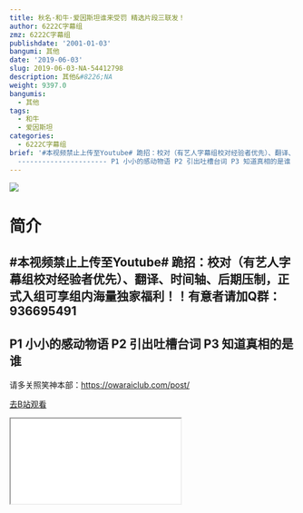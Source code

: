 ```yaml
---
title: 秋名·和牛·爱因斯坦谁来受罚 精选片段三联发！
author: 6222C字幕组
zmz: 6222C字幕组
publishdate: '2001-01-03'
bangumi: 其他
date: '2019-06-03'
slug: 2019-06-03-NA-54412798
description: 其他&#8226;NA
weight: 9397.0
bangumis:
  - 其他
tags:
  - 和牛
  - 爱因斯坦
categories:
  - 6222C字幕组
brief: '#本视频禁止上传至Youtube# 跪招：校对（有艺人字幕组校对经验者优先）、翻译、时间轴、后期压制，正式入组可享组内海量独家福利！！有意者请加Q群：936695491
  ---------------------- P1 小小的感动物语 P2 引出吐槽台词 P3 知道真相的是谁 ----------------------- 请多关照笑神本部：https://owaraiclub.com/post/'
---
```

![](https://raw.githubusercontent.com/tcgriffith/owaraisite/master/static/tmpimg/de3cf70eaf198b6ac046a839d506ae27900b7dbb.jpg.480.jpg)
# 简介  
#本视频禁止上传至Youtube#
跪招：校对（有艺人字幕组校对经验者优先）、翻译、时间轴、后期压制，正式入组可享组内海量独家福利！！有意者请加Q群：936695491
----------------------
P1 小小的感动物语
P2 引出吐槽台词
P3 知道真相的是谁
-----------------------
请多关照笑神本部：https://owaraiclub.com/post/  

[去B站观看](https://www.bilibili.com/video/av54412798/)
<div class ="resp-container"><iframe class="testiframe" src="//player.bilibili.com/player.html?aid=54412798"", scrolling="no", allowfullscreen="true" > </iframe></div> 
